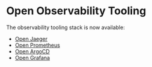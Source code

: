 # Open Observability Tooling

The observability tooling stack is now available:

- [Open Jaeger]({{TRAFFIC_HOST1_16686}})
- [Open Prometheus]({{TRAFFIC_HOST1_9090}})
- [Open ArgoCD]({{TRAFFIC_HOST1_8080}})
- [Open Grafana]({{TRAFFIC_HOST1_3000}})